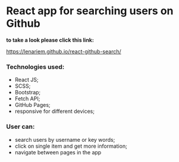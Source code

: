 # React app for searching users on Github

**to take a look please click this link:** 

 https://lenariem.github.io/react-github-search/

### Technologies used: 
* React JS;
* SCSS;
* Bootstrap;
* Fetch API;
* GitHub Pages;
* responsive for different devices;

### User can:
* search users by username or key words;
* click on single item and get more information;
* navigate between pages in the app

